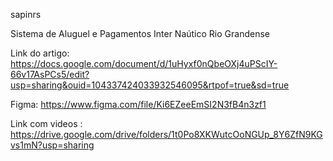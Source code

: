 sapinrs

Sistema de Aluguel e Pagamentos Inter Naútico Rio Grandense

Link do artigo: https://docs.google.com/document/d/1uHyxf0nQbeOXj4uPScIY-66v17AsPCs5/edit?usp=sharing&ouid=104337424033932546095&rtpof=true&sd=true

Figma: https://www.figma.com/file/Ki6EZeeEmSI2N3fB4n3zf1

Link com videos : https://drive.google.com/drive/folders/1t0Po8XKWutcOoNGUp_8Y6ZfN9KGvs1mN?usp=sharing
